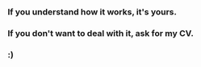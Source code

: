 ### If you understand how it works, it's yours. 
### If you don't want to deal with it, ask for my CV.

### :)
